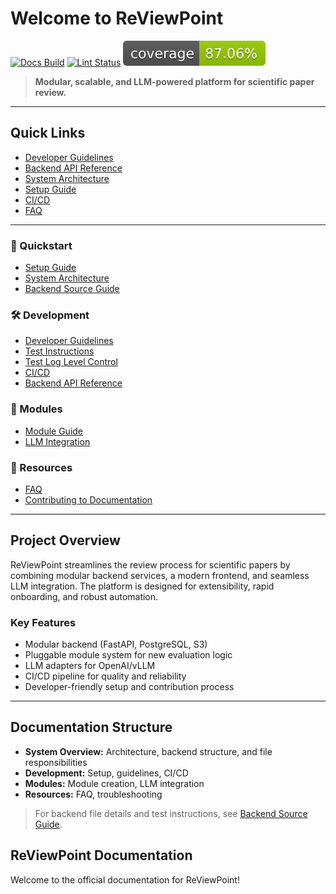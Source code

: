 # Welcome to ReViewPoint

[![Docs Build](https://github.com/filip-herceg/ReViewPoint/actions/workflows/docs.yaml/badge.svg "Docs Build Status")](https://github.com/filip-herceg/ReViewPoint/actions/workflows/docs.yaml)
[![Lint Status](https://github.com/filip-herceg/ReViewPoint/actions/workflows/docs.yaml/badge.svg?label=lint "Lint Status")](https://github.com/filip-herceg/ReViewPoint/actions/workflows/docs.yaml)
![Test Coverage](images/coverage.svg "Test Coverage Badge")

> **Modular, scalable, and LLM-powered platform for scientific paper review.**

---

## Quick Links

- [Developer Guidelines](dev-guidelines.md)
- [Backend API Reference](backend/api-reference.md)
- [System Architecture](architecture.md)
- [Setup Guide](setup.md)
- [CI/CD](ci-cd.md)
- [FAQ](faq.md)

---

<div class="grid cards">

<div class="card">
<h3>🚀 Quickstart</h3>
<ul>
  <li><a href="setup/">Setup Guide</a></li>
  <li><a href="architecture/">System Architecture</a></li>
  <li><a href="backend-source-guide/">Backend Source Guide</a></li>
</ul>
</div>

<div class="card">
<h3>🛠️ Development</h3>
<ul>
  <li><a href="dev-guidelines/">Developer Guidelines</a></li>
  <li><a href="test-instructions/">Test Instructions</a></li>
  <li><a href="test-log-levels/">Test Log Level Control</a></li>
  <li><a href="ci-cd/">CI/CD</a></li>
  <li><a href="backend/api-reference/">Backend API Reference</a></li>
</ul>
</div>

<div class="card">
<h3>🧩 Modules</h3>
<ul>
  <li><a href="module-guide/">Module Guide</a></li>
  <li><a href="llm-integration/">LLM Integration</a></li>
</ul>
</div>

<div class="card">
<h3>📖 Resources</h3>
<ul>
  <li><a href="faq/">FAQ</a></li>
  <li><a href="contributing-docs/">Contributing to Documentation</a></li>
</ul>
</div>

</div>

---

## Project Overview

ReViewPoint streamlines the review process for scientific papers by combining modular backend services, a modern frontend, and seamless LLM integration. The platform is designed for extensibility, rapid onboarding, and robust automation.

### Key Features

- Modular backend (FastAPI, PostgreSQL, S3)
- Pluggable module system for new evaluation logic
- LLM adapters for OpenAI/vLLM
- CI/CD pipeline for quality and reliability
- Developer-friendly setup and contribution process

---

## Documentation Structure

- **System Overview:** Architecture, backend structure, and file responsibilities
- **Development:** Setup, guidelines, CI/CD
- **Modules:** Module creation, LLM integration
- **Resources:** FAQ, troubleshooting

> For backend file details and test instructions, see [Backend Source Guide](backend-source-guide.md).

## ReViewPoint Documentation

Welcome to the official documentation for ReViewPoint!
